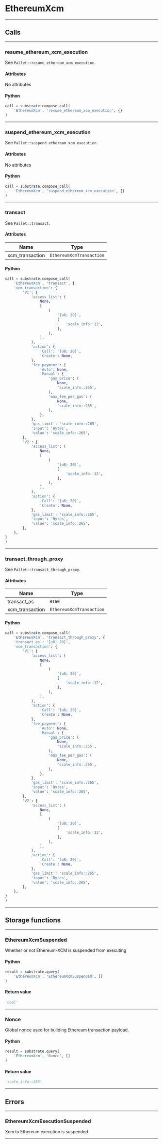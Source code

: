 
# EthereumXcm

---------
## Calls

---------
### resume_ethereum_xcm_execution
See `Pallet::resume_ethereum_xcm_execution`.
#### Attributes
No attributes

#### Python
```python
call = substrate.compose_call(
    'EthereumXcm', 'resume_ethereum_xcm_execution', {}
)
```

---------
### suspend_ethereum_xcm_execution
See `Pallet::suspend_ethereum_xcm_execution`.
#### Attributes
No attributes

#### Python
```python
call = substrate.compose_call(
    'EthereumXcm', 'suspend_ethereum_xcm_execution', {}
)
```

---------
### transact
See `Pallet::transact`.
#### Attributes
| Name | Type |
| -------- | -------- | 
| xcm_transaction | `EthereumXcmTransaction` | 

#### Python
```python
call = substrate.compose_call(
    'EthereumXcm', 'transact', {
    'xcm_transaction': {
        'V1': {
            'access_list': (
                None,
                [
                    (
                        '[u8; 20]',
                        [
                            'scale_info::12',
                        ],
                    ),
                ],
            ),
            'action': {
                'Call': '[u8; 20]',
                'Create': None,
            },
            'fee_payment': {
                'Auto': None,
                'Manual': {
                    'gas_price': (
                        None,
                        'scale_info::265',
                    ),
                    'max_fee_per_gas': (
                        None,
                        'scale_info::265',
                    ),
                },
            },
            'gas_limit': 'scale_info::265',
            'input': 'Bytes',
            'value': 'scale_info::265',
        },
        'V2': {
            'access_list': (
                None,
                [
                    (
                        '[u8; 20]',
                        [
                            'scale_info::12',
                        ],
                    ),
                ],
            ),
            'action': {
                'Call': '[u8; 20]',
                'Create': None,
            },
            'gas_limit': 'scale_info::265',
            'input': 'Bytes',
            'value': 'scale_info::265',
        },
    },
}
)
```

---------
### transact_through_proxy
See `Pallet::transact_through_proxy`.
#### Attributes
| Name | Type |
| -------- | -------- | 
| transact_as | `H160` | 
| xcm_transaction | `EthereumXcmTransaction` | 

#### Python
```python
call = substrate.compose_call(
    'EthereumXcm', 'transact_through_proxy', {
    'transact_as': '[u8; 20]',
    'xcm_transaction': {
        'V1': {
            'access_list': (
                None,
                [
                    (
                        '[u8; 20]',
                        [
                            'scale_info::12',
                        ],
                    ),
                ],
            ),
            'action': {
                'Call': '[u8; 20]',
                'Create': None,
            },
            'fee_payment': {
                'Auto': None,
                'Manual': {
                    'gas_price': (
                        None,
                        'scale_info::265',
                    ),
                    'max_fee_per_gas': (
                        None,
                        'scale_info::265',
                    ),
                },
            },
            'gas_limit': 'scale_info::265',
            'input': 'Bytes',
            'value': 'scale_info::265',
        },
        'V2': {
            'access_list': (
                None,
                [
                    (
                        '[u8; 20]',
                        [
                            'scale_info::12',
                        ],
                    ),
                ],
            ),
            'action': {
                'Call': '[u8; 20]',
                'Create': None,
            },
            'gas_limit': 'scale_info::265',
            'input': 'Bytes',
            'value': 'scale_info::265',
        },
    },
}
)
```

---------
## Storage functions

---------
### EthereumXcmSuspended
 Whether or not Ethereum-XCM is suspended from executing

#### Python
```python
result = substrate.query(
    'EthereumXcm', 'EthereumXcmSuspended', []
)
```

#### Return value
```python
'bool'
```
---------
### Nonce
 Global nonce used for building Ethereum transaction payload.

#### Python
```python
result = substrate.query(
    'EthereumXcm', 'Nonce', []
)
```

#### Return value
```python
'scale_info::265'
```
---------
## Errors

---------
### EthereumXcmExecutionSuspended
Xcm to Ethereum execution is suspended

---------